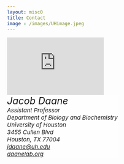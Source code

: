```yaml
---
layout: misc0
title: Contact
image : /images/UHimage.jpeg
---
```

<style>
body {
  background-image: url('/images/UHimage.jpeg');
  background-repeat: no-repeat;
  background-attachment: fixed;
  background-size: cover;
}
</style>

<iframe src="https://www.google.com/maps/embed?pb=!1m18!1m12!1m3!1d3464.859646635422!2d-95.34696778489236!3d29.72382458200008!2m3!1f0!2f0!3f0!3m2!1i1024!2i768!4f13.1!3m3!1m2!1s0x8640be56e5199e99%3A0x3d03637bdde65842!2sScience%20and%20Research%202%2C%203455%20Cullen%20Blvd%2C%20Houston%2C%20TX%2077004!5e0!3m2!1sen!2sus!4v1627397594063!5m2!1sen!2sus" class="float-right" width="50%" style="border:0;" allowfullscreen="" loading="lazy"></iframe>

<style>
    .white_block {
        max-width: max-content;
        background-color: rgba(255,255,255, 0.6);";
        display: inline-block;
    }
</style>

<div class="white_block">
	<address>
			<a style="font-size: 25px">Jacob Daane</a> <br>
			<a style="font-size: 15px">Assistant Professor</a> <br>
			<a style="font-size: 15px">Department of Biology and Biochemistry</a> <br>
			<a style="font-size: 15px">University of Houston</a> <br>
			<a style="font-size: 15px">3455 Cullen Blvd</a> <br>
			<a style="font-size: 15px">Houston, TX 77004 </a> <br>
		  <a style="font-size: 15px" href = "mailto: jdaane@uh.edu">jdaane@uh.edu</a> <br>
			<a style="font-size: 15px" href = "http://www.daanelab.org/">daanelab.org</a> <br>
	</address>
</div>
